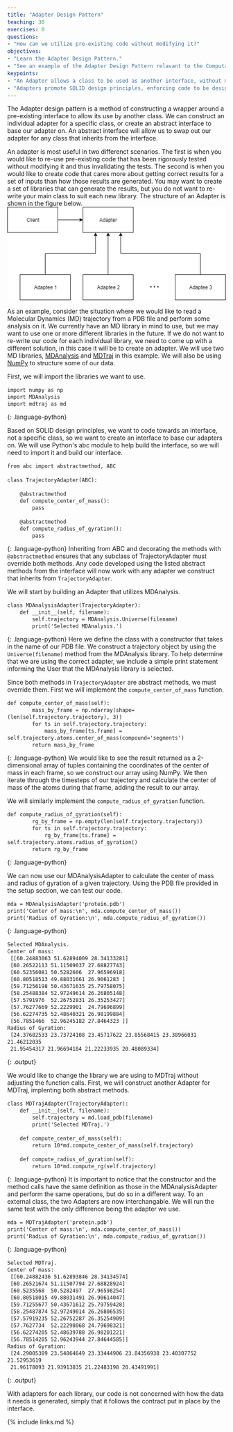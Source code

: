```yaml
---
title: "Adapter Design Pattern"
teaching: 30
exercises: 0
questions:
- "How can we utilize pre-existing code without modifying it?"
objectives:
- "Learn the Adapter Design Pattern."
- "See an example of the Adapter Design Pattern relavant to the Computational Molecular Sciences domain."
keypoints:
- "An Adapter allows a class to be used as another interface, without modifying the original class."
- "Adapters promote SOLID design principles, enforcing code to be designed towards an interface instead of towards a specific class."
---
```

The Adapter design pattern is a method of constructing a wrapper around a pre-existing interface to allow its use by another class.
We can construct an individual adapter for a specific class, or create an abstract interface to base our adapter on.
An abstract interface will allow us to swap out our adapter for any class that inherits from the interface.

An adapter is most useful in two differenct scenarios.
The first is when you would like to re-use pre-existing code that has been rigorously tested without modifying it and thus invalidating the tests.
The second is when you would like to create code that cares more about getting correct results for a set of inputs than how those results are generated.
You may want to create a set of libraries that can generate the results, but you do not want to re-write your main class to suit each new library.
The structure of an Adapter is shown in the figure below.
![adapter](../fig/Adapter.png)

As an example, consider the situation where we would like to read a Molecular Dynamics (MD) trajectory from a PDB file and perform some analysis on it.
We currently have an MD library in mind to use, but we may want to use one or more different libraries in the future.
If we do not want to re-write our code for each individual library, we need to come up with a different solution, in this case it will be to create an adapter.
We will use two MD libraries, [MDAnalysis] and [MDTraj] in this example.
We will also be using [NumPy] to structure some of our data.

First, we will import the libraries we want to use.
~~~
import numpy as np
import MDAnalysis
import mdtraj as md
~~~
{: .language-python}

Based on SOLID design principles, we want to code towards an interface, not a specific class, so we want to create an interface to base our adapters on.
We will use Python's abc module to help build the interface, so we will need to import it and build our interface.
~~~
from abc import abstractmethod, ABC

class TrajectoryAdapter(ABC):
	
	@abstractmethod
	def compute_center_of_mass():
		pass
		
	@abstractmethod
	def compute_radius_of_gyration():
		pass
~~~
{: .language-python}
Inheriting from ABC and decorating the methods with `@abstractmethod` ensures that any subclass of TrajectoryAdapter must override both methods.
Any code developed using the listed abstract methods from the interface will now work with any adapter we construct that inherits from `TrajectoryAdapter`.

We will start by building an Adapter that utilizes MDAnalysis.
~~~
class MDAnalysisAdapter(TrajectoryAdapter):
	def __init__(self, filename):
		self.trajectory = MDAnalysis.Universe(filename)
		print('Selected MDAnalysis.')
~~~
{: .language-python}
Here we define the class with a constructor that takes in the name of our PDB file.
We construct a trajectory object by using the `Universe(filename)` method from the MDAnalysis library.
To help determine that we are using the correct adapter, we include a simple print statement informing the User that the MDAnalysis library is selected.

Since both methods in `TrajectoryAdapter` are abstract methods, we must override them.
First we will implement the `compute_center_of_mass` function.
~~~
def compute_center_of_mass(self):
		mass_by_frame = np.ndarray(shape=(len(self.trajectory.trajectory), 3))
		for ts in self.trajectory.trajectory:
			mass_by_frame[ts.frame] = self.trajectory.atoms.center_of_mass(compound='segments')
		return mass_by_frame
~~~
{: .language-python}
We would like to see the result returned as a 2-dimensional array of tuples containing the coordinates of the center of mass in each frame, so we construct our array using NumPy.
We then iterate through the timesteps of our trajectory and calculate the center of mass of the atoms during that frame, adding the result to our array.

We will similarly implement the `compute_radius_of_gyration` function.
~~~
def compute_radius_of_gyration(self):
		rg_by_frame = np.empty(len(self.trajectory.trajectory))
		for ts in self.trajectory.trajectory:
			rg_by_frame[ts.frame] = self.trajectory.atoms.radius_of_gyration()
		return rg_by_frame
~~~
{: .language-python}

We can now use our MDAnalysisAdapter to calculate the center of mass and radius of gyration of a given trajectory.
Using the PDB file provided in the setup section, we can test our code.
~~~
mda = MDAnalysisAdapter('protein.pdb')
print('Center of mass:\n', mda.compute_center_of_mass())
print('Radius of Gyration:\n', mda.compute_radius_of_gyration())
~~~
{: .language-python}
~~~
Selected MDAnalysis.
Center of mass:
 [[60.24883063 51.62894009 28.34133281]
 [60.26522113 51.11509037 27.68827743]
 [60.52356081 50.5282606  27.96596918]
 [60.80518513 49.88031661 26.9061283 ]
 [59.71256198 50.43671635 25.79758075]
 [58.25488384 52.97249614 26.26805148]
 [57.5791976  52.26752831 26.35253427]
 [57.76277669 52.2229901  24.79696899]
 [56.62274735 52.48640321 26.98199884]
 [56.7851466  52.96245182 27.8464323 ]]
Radius of Gyration:
 [24.37682533 23.73724108 23.45717622 23.85568415 23.38966031 21.46212035
 21.95454317 21.96694184 21.22233935 20.48089334]
~~~
{: .output}

We would like to change the library we are using to MDTraj without adjusting the function calls.
First, we will construct another Adapter for MDTraj, implenting both abstract methods.
~~~
class MDTrajAdapter(TrajectoryAdapter):
	def __init__(self, filename):
		self.trajectory = md.load_pdb(filename)
		print('Selected MDTraj.')
	
	def compute_center_of_mass(self):
		return 10*md.compute_center_of_mass(self.trajectory)
	
	def compute_radius_of_gyration(self):
		return 10*md.compute_rg(self.trajectory)
~~~
{: .language-python}
It is important to notice that the constructor and the method calls have the same definition as those in the MDAnalysisAdapter and perform the same operations, but do so in a different way.
To an external class, the two Adapters are now interchangable.
We will run the same test with the only difference being the adapter we use.
~~~
mda = MDTrajAdapter('protein.pdb')
print('Center of mass:\n', mda.compute_center_of_mass())
print('Radius of Gyration:\n', mda.compute_radius_of_gyration())
~~~
{: .language-python}
~~~
Selected MDTraj.
Center of mass:
 [[60.24882436 51.62893846 28.34134574]
 [60.26521674 51.11507794 27.68828924]
 [60.5235568  50.5282497  27.96598254]
 [60.80518015 49.88031491 26.90614047]
 [59.71255677 50.43671612 25.79759428]
 [58.25487874 52.97249014 26.26806535]
 [57.57919235 52.26752287 26.35254909]
 [57.7627734  52.22298068 24.79698321]
 [56.62274205 52.48639788 26.98201221]
 [56.78514205 52.96243944 27.84644585]]
Radius of Gyration:
 [24.29005389 23.54864649 23.33444906 23.84356938 23.40307752 21.52953619
 21.96178093 21.93913835 21.22483198 20.43491991]
~~~
{: .output}

With adapters for each library, our code is not concerned with how the data it needs is generated, simply that it follows the contract put in place by the interface.

{% include links.md %}

[MDAnalysis]: https://www.mdanalysis.org/
[MDTraj]: http://mdtraj.org/1.9.0/
[NumPy]: http://www.numpy.org/